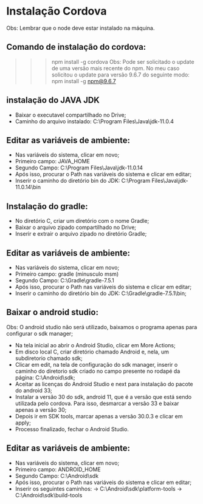 # Instalação Cordova

Obs: Lembrar que o node deve estar instalado na máquina.

## Comando de instalação do cordova:

> > > npm install -g cordova
> > > Obs: Pode ser solicitado o update de uma versão mais recente do npm.
> > > No meu caso solicitou o update para versão 9.6.7 do seguinte modo:
> > > npm install -g npm@9.6.7

## instalação do JAVA JDK

- Baixar o executavel compartilhado no Drive;
- Caminho do arquivo instalado: C:\Program Files\Java\jdk-11.0.4

## Editar as variáveis de ambiente:

- Nas variáveis do sistema, clicar em novo;
- Primeiro campo: JAVA_HOME
- Segundo Campo: C:\Program Files\Java\jdk-11.0.14
- Após isso, procurar o Path nas variáveis do sistema e clicar em editar;
- Inserir o caminho do diretório bin do JDK: C:\Program Files\Java\jdk-11.0.14\bin

## Instalação do gradle:

- No diretório C, criar um diretório com o nome Gradle;
- Baixar o arquivo zipado compartilhado no Drive;
- Inserir e extrair o arquivo zipado no diretório Gradle;

## Editar as variáveis de ambiente:

- Nas variáveis do sistema, clicar em novo;
- Primeiro campo: gradle (minusculo msm)
- Segundo Campo: C:\Gradle\gradle-7.5.1
- Após isso, procurar o Path nas variáveis do sistema e clicar em editar;
- Inserir o caminho do diretório bin do JDK: C:\Gradle\gradle-7.5.1\bin;

## Baixar o android studio:

Obs: O android studio não será utilizado, baixamos o programa apenas para configurar o sdk manager;

- Na tela inicial ao abrir o Android Studio, clicar em More Actions;
- Em disco local C, criar diretório chamado Android e, nela, um subdiretorio chamado sdk;
- Clicar em edit, na tela de configuração do sdk manager, inserir o caminho do diretorio sdk criado no campo presente no rodapé da página: C:\Android\sdk;
- Aceitar as licenças do Android Studio e next para instalação do pacote do android 33;
- Instalar a versão 30 do sdk, android 11, que é a versão que está sendo utilizada pelo cordova. Para isso, desmarcar a versão 33 e baixar apenas a versão 30;
- Depois ir em SDK tools, marcar apenas a versão 30.0.3 e clicar em apply;
- Processo finalizado, fechar o Android Studio.

## Editar as variáveis de ambiente:

- Nas variáveis do sistema, clicar em novo;
- Primeiro campo: ANDROID_HOME
- Segundo Campo: C:\Android\sdk
- Após isso, procurar o Path nas variáveis do sistema e clicar em editar;
- Inserir os seguintes caminhos:
  -> C:\Android\sdk\platform-tools
  -> C:\Android\sdk\build-tools
